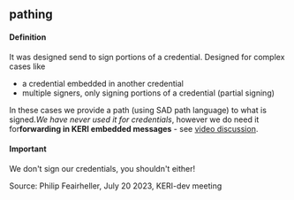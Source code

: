 ## pathing

<h4>Definition</h4><p>It was designed send to sign portions of a credential. Designed for complex cases like </p><ul><li>a credential embedded in another credential</li><li>multiple signers, only signing portions of a credential (partial signing)</li></ul><p>In these cases we provide a path (using SAD path language) to what is signed.<em>We have never used it for credentials</em>, however we do need it for<strong>forwarding in KERI embedded messages</strong> - see <a href="https://us06web.zoom.us/rec/play/qEL79NTkwi4KHrC7ytfy4pYJySOvjpL_gqMSiTxEBl9uXPaeUSaQdka_65xLKP1yozaakqIlYpIX4Yxc.xN0-4LkaqWOZqDjg?canPlayFromShare=true&from=share_recording_detail&continueMode=true&componentName=rec-play&originRequestUrl=https%3A%2F%2Fus06web.zoom.us%2Frec%2Fshare%2F9RtKAuTNe1417D-4tgdLzmdsrRz63EuaBOysMQU4EZ0ysw4aaZXsIXo1tIRNdzyC.FJhPr84fMxOsGoQN">video discussion</a>.</p><h4>Important</h4><p>We don&#39;t sign our credentials, you shouldn&#39;t either!</p><p>Source: Philip Feairheller, July 20 2023, KERI-dev meeting</p>

